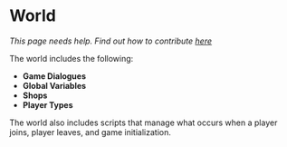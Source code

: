 # World

*This page needs help. Find out how to contribute [here](../../README.md)*

The world includes the following: 
* **Game Dialogues**
* **Global Variables**
* **Shops**
* **Player Types**

The world also includes scripts that manage what occurs when a player joins, player leaves, and game initialization.

